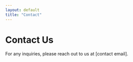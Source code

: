 ```yaml
---
layout: default
title: "Contact"
---
```


# Contact Us
For any inquiries, please reach out to us at [contact email].
